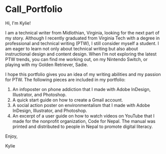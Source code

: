 # Call_Portfolio

Hi, I'm Kylie!

I am a technical writer from Midlothian, Virginia, looking for the next part of my story. Although I recently graduated from Virginia Tech with a degree in professional and technical writing (PTW), I still consider myself a student. I am eager to learn not only about technical writing but also about instructional design and content design. When I’m not exploring the latest PTW trends, you can find me working out, on my Nintendo Switch, or playing with my Golden Retriever, Sadie.

I hope this portfolio gives you an idea of my writing abilities and my passion for PTW. The following pieces are included in my portfolio:

1. An infoposter on phone addiction that I made with Adobe InDesign, Illustrator, and Photoshop.
2. A quick start guide on how to create a Gmail account.
3. A social action poster on environmentalism that I made with Adobe InDesign, Illustrator, and Photoshop.
4. An excerpt of a user guide on how to watch videos on YouTube that I made for the nonprofit organization, Code for Nepal. The manual was printed and distributed to people in Nepal to promote digital literacy.

Enjoy,

Kylie
